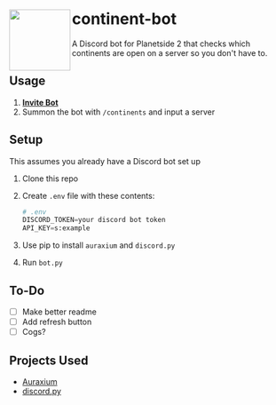 # <img src="https://i.imgur.com/83v10CK.png" align="left" height="110"/>continent-bot
A Discord bot for Planetside 2 that checks which continents are open on a server so you don't have to.  

## Usage
1. **[Invite Bot](https://discord.com/oauth2/authorize?client_id=1080145429632663623&permissions=274877958208&scope=bot%20applications.commands)**  
2. Summon the bot with `/continents` and input a server

## Setup
This assumes you already have a Discord bot set up
1. Clone this repo
2. Create `.env` file with these contents:
    
    ```python
    # .env
    DISCORD_TOKEN=your discord bot token
    API_KEY=s:example
    ```
    
3. Use pip to install `auraxium` and `discord.py`
4. Run `bot.py`

## To-Do
 * [ ] Make better readme
 * [ ] Add refresh button
 * [ ] Cogs?

## Projects Used
- [Auraxium](https://github.com/leonhard-s/auraxium)
- [discord.py](https://github.com/Rapptz/discord.py)
